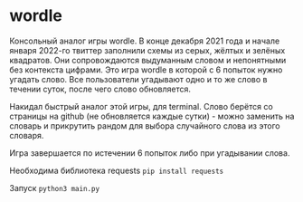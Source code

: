 # wordle
Консольный аналог игры wordle.
В конце декабря 2021 года и начале января 2022-го твиттер заполнили схемы из серых, жёлтых и зелёных квадратов. Они сопровождаются выдуманным словом и непонятными без контекста цифрами. Это игра wordle в которой с 6 попыток нужно угадать слово. Все пользователи угадывают одно и то же слово в течении суток, после чего слово обновляется.

Накидал быстрый аналог этой игры, для terminal. Слово берётся со страницы на github (не обновляется каждые сутки) - можно заменить на словарь и прикрутить рандом для выбора случайного слова из этого словаря. 

Игра завершается по истечении 6 попыток либо при угадывании слова.

Необходима библиотека requests 
```pip install requests```

Запуск
```python3 main.py```

